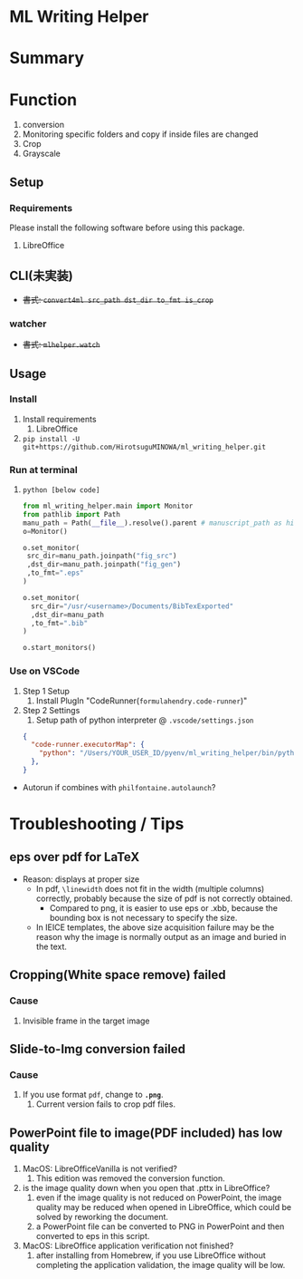 # ML Writing Helper

# Summary

# Function

1. conversion
2. Monitoring specific folders and copy if inside files are changed
3. Crop
4. Grayscale

## Setup

### Requirements

Please install the following software before using this package.

1. LibreOffice

## CLI(未実装)

- ~~書式: `convert4ml src_path dst_dir to_fmt is_crop`~~

### watcher

- ~~書式: `mlhelper.watch`~~

## Usage

### Install

1. Install requirements
    1. LibreOffice
2. `pip install -U git+https://github.com/HirotsuguMINOWA/ml_writing_helper.git`

### Run at terminal

1. `python [below code]`
    ```python
    from ml_writing_helper.main import Monitor
    from pathlib import Path
    manu_path = Path(__file__).resolve().parent # manuscript_path as hiro_watcher
    o=Monitor()

    o.set_monitor(
     src_dir=manu_path.joinpath("fig_src")
     ,dst_dir=manu_path.joinpath("fig_gen")
     ,to_fmt=".eps"
    )

    o.set_monitor(
      src_dir="/usr/<username>/Documents/BibTexExported"
      ,dst_dir=manu_path
      ,to_fmt=".bib"
    )

    o.start_monitors()
    ```

### Use on VSCode

1. Step 1 Setup
    1. Install PlugIn "CodeRunner(`formulahendry.code-runner`)"
2. Step 2 Settings
    1. Setup path of python interpreter @ `.vscode/settings.json`
      ```.vscode/settings.json
      {
        "code-runner.executorMap": {
          "python": "/Users/YOUR_USER_ID/pyenv/ml_writing_helper/bin/python",
        },
      }
      ```
- Autorun if combines with `philfontaine.autolaunch`?

# Troubleshooting / Tips

## eps over pdf for LaTeX

- Reason: displays at proper size
    - In pdf, `\linewidth` does not fit in the width (multiple columns) correctly, probably because the size of pdf is not correctly obtained.
        - Compared to png, it is easier to use eps or .xbb, because the bounding box is not necessary to specify the size.
    - In IEICE templates, the above size acquisition failure may be the reason why the image is normally output as an image and buried in the text.

## **Cropping(White space remove) failed**

### Cause

1. Invisible frame in the target image

## Slide-to-Img conversion failed

### Cause

1. If you use format `pdf`, change to **`.png`**.
    1. Current version fails to crop pdf files.

## PowerPoint file to image(PDF included) has low quality

1. MacOS: LibreOfficeVanilla is not verified?
    1. This edition was removed the conversion function.
2. is the image quality down when you open that .pttx in LibreOffice?
    1. even if the image quality is not reduced on PowerPoint, the image quality may be reduced when opened in LibreOffice, which could be solved by reworking the document.
    2. a PowerPoint file can be converted to PNG in PowerPoint and then converted to eps in this script.
3. MacOS: LibreOffice application verification not finished?
    1. after installing from Homebrew, if you use LibreOffice without completing the application validation, the image quality will be low.